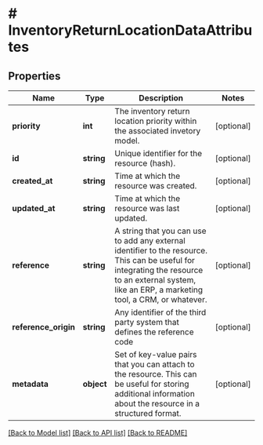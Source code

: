 # # InventoryReturnLocationDataAttributes

## Properties

Name | Type | Description | Notes
------------ | ------------- | ------------- | -------------
**priority** | **int** | The inventory return location priority within the associated invetory model. | [optional]
**id** | **string** | Unique identifier for the resource (hash). | [optional]
**created_at** | **string** | Time at which the resource was created. | [optional]
**updated_at** | **string** | Time at which the resource was last updated. | [optional]
**reference** | **string** | A string that you can use to add any external identifier to the resource. This can be useful for integrating the resource to an external system, like an ERP, a marketing tool, a CRM, or whatever. | [optional]
**reference_origin** | **string** | Any identifier of the third party system that defines the reference code | [optional]
**metadata** | **object** | Set of key-value pairs that you can attach to the resource. This can be useful for storing additional information about the resource in a structured format. | [optional]

[[Back to Model list]](../../README.md#models) [[Back to API list]](../../README.md#endpoints) [[Back to README]](../../README.md)
